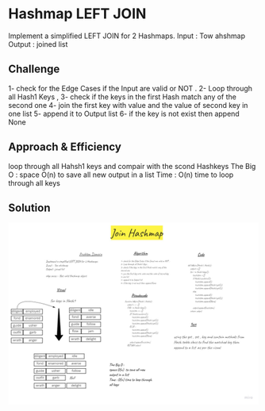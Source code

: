 # Hashmap LEFT JOIN
Implement a simplified LEFT JOIN for 2 Hashmaps.
Input :  Tow ahshmap
Output : joined list

## Challenge
1- check for the Edge Cases if the Input are valid or NOT .
2- Loop through all Hash1 Keys ,
3- check if the keys in the first Hash match any of the second one
4- join the first key with value and the value of second key in one list
5- append it to Output list
6- if the key is not exist then append None

## Approach & Efficiency
loop through all Hahsh1 keys and compair with the scond Hashkeys 
The Big O :
space O(n)  to save all new output in a list
Time : O(n) time to loop through all keys 

## Solution
![whiteboard](Challenge_33.jpg)
